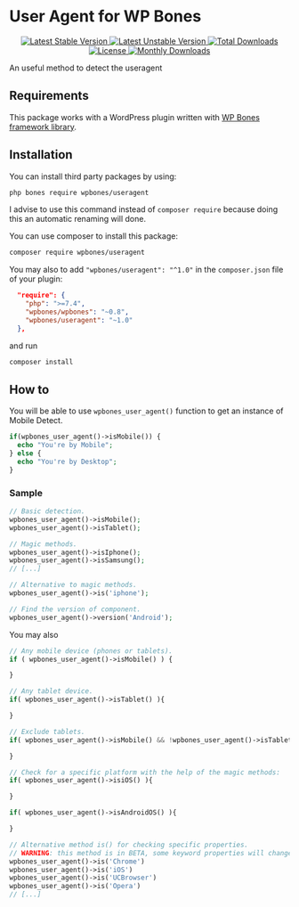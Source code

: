 # User Agent for WP Bones

<p align="center">

  <a href="https://packagist.org/packages/wpbones/useragent">
  <img src="https://poser.pugx.org/wpbones/useragent/v/stable?style=for-the-badge" alt="Latest Stable Version" />
  </a>

  <a href="https://packagist.org/packages/wpbones/useragent">
   <img src="https://poser.pugx.org/wpbones/useragent/v/unstable?style=for-the-badge" alt="Latest Unstable Version" />
  </a>

  <a href="https://packagist.org/packages/wpbones/useragent">
   <img src="https://poser.pugx.org/wpbones/useragent/downloads?style=for-the-badge" alt="Total Downloads" />
  </a>

  <a href="https://packagist.org/packages/wpbones/useragent">
   <img src="https://poser.pugx.org/wpbones/useragent/license?style=for-the-badge" alt="License" />
  </a>

  <a href="https://packagist.org/packages/wpbones/useragent">
   <img src="https://poser.pugx.org/wpbones/useragent/d/monthly?style=for-the-badge" alt="Monthly Downloads" />
  </a>

</p>

An useful method to detect the useragent

## Requirements

This package works with a WordPress plugin written with [WP Bones framework library](https://github.com/wpbones/WPBones).

## Installation

You can install third party packages by using:

```sh copy
php bones require wpbones/useragent
```

I advise to use this command instead of `composer require` because doing this an automatic renaming will done.

You can use composer to install this package:

```sh copy
composer require wpbones/useragent
```

You may also to add `"wpbones/useragent": "^1.0"` in the `composer.json` file of your plugin:

```json copy filename="composer.json" {4}
  "require": {
    "php": ">=7.4",
    "wpbones/wpbones": "~0.8",
    "wpbones/useragent": "~1.0"
  },
```

and run

```sh copy
composer install
```

## How to

You will be able to use `wpbones_user_agent()` function to get an instance of Mobile Detect.

```php copy
if(wpbones_user_agent()->isMobile()) {
  echo "You're by Mobile";
} else {
  echo "You're by Desktop";
}
```

### Sample

```php copy
// Basic detection.
wpbones_user_agent()->isMobile();
wpbones_user_agent()->isTablet();

// Magic methods.
wpbones_user_agent()->isIphone();
wpbones_user_agent()->isSamsung();
// [...]

// Alternative to magic methods.
wpbones_user_agent()->is('iphone');

// Find the version of component.
wpbones_user_agent()->version('Android');
```

You may also

```php copy
// Any mobile device (phones or tablets).
if ( wpbones_user_agent()->isMobile() ) {

}

// Any tablet device.
if( wpbones_user_agent()->isTablet() ){

}

// Exclude tablets.
if( wpbones_user_agent()->isMobile() && !wpbones_user_agent()->isTablet() ){

}

// Check for a specific platform with the help of the magic methods:
if( wpbones_user_agent()->isiOS() ){

}

if( wpbones_user_agent()->isAndroidOS() ){

}

// Alternative method is() for checking specific properties.
// WARNING: this method is in BETA, some keyword properties will change in the future.
wpbones_user_agent()->is('Chrome')
wpbones_user_agent()->is('iOS')
wpbones_user_agent()->is('UCBrowser')
wpbones_user_agent()->is('Opera')
// [...]
```